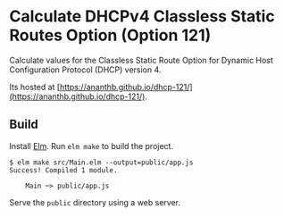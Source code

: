 # Calculate DHCPv4 Classless Static Routes Option (Option 121)

Calculate values for the Classless Static Route Option for
Dynamic Host Configuration Protocol (DHCP) version 4.

Its hosted at [https://ananthb.github.io/dhcp-121/](https://ananthb.github.io/dhcp-121/).

## Build

Install [Elm](https://elm-lang.org/).
Run `elm make` to build the project.

```console
$ elm make src/Main.elm --output=public/app.js
Success! Compiled 1 module.

    Main ─> public/app.js

```

Serve the `public` directory using a web server.
